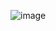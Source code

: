 ![image](https://user-images.githubusercontent.com/1287098/58832539-d4160380-8657-11e9-88f4-6d1bcdf19baa.png)
